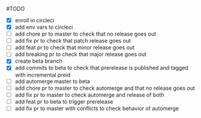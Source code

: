 #TODO

 * [X] enroll in circleci
 * [X] add env vars to circleci
 * [ ] add chore pr to master to check that no release goes out
 * [ ] add fix pr to check that patch release goes out
 * [ ] add feat pr to check that minor release goes out
 * [ ] add breaking pr to check that major release goes out
 * [X] create beta branch
 * [X] add commits to beta to check that prerelease is published and tagged with incremental preid
 * [ ] add automerge master to beta
 * [ ] add chore pr to master to check automerge and that no release goes out 
 * [ ] add fix pr to master to check automerge and release of both 
 * [ ] add feat pr to beta to trigger prerelease
 * [ ] add fix pr to master with conflicts to check behavior of automerge 
